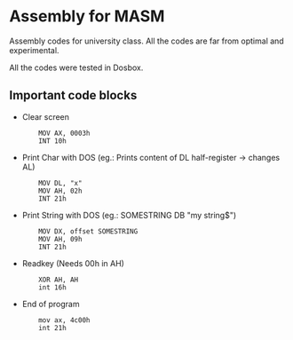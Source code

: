 # Assembly for MASM
Assembly codes for university class. All the codes are far from optimal and experimental. 

All the codes were tested in Dosbox.

## Important code blocks

* Clear screen
    ``` assembly
        MOV AX, 0003h
        INT 10h
    ```

* Print Char with DOS (eg.: Prints content of DL half-register -> changes AL)
    ``` assembly
        MOV DL, "x" 
        MOV AH, 02h
        INT 21h
    ```

* Print String with DOS (eg.: SOMESTRING DB "my string$")
    ``` assembly
        MOV DX, offset SOMESTRING
        MOV AH, 09h
        INT 21h
    ```

* Readkey (Needs 00h in AH)
    ``` assembly
        XOR AH, AH
        int 16h
    ```

* End of program
    ``` assembly
        mov	ax, 4c00h
	    int	21h
    ```